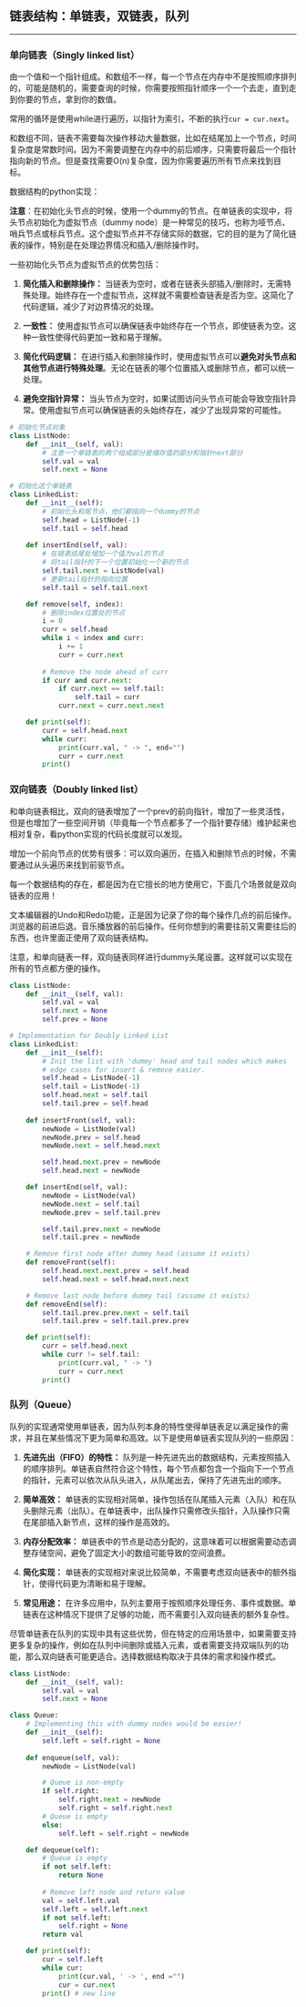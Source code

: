 ## 链表结构：单链表，双链表，队列

---

### 单向链表（Singly linked list）

由一个值和一个指针组成。和数组不一样，每一个节点在内存中不是按照顺序排列的，可能是随机的，需要查询的时候，你需要按照指针顺序一个一个去走，直到走到你要的节点，拿到你的数值。

常用的循环是使用while进行遍历，以指针为索引，不断的执行`cur = cur.next`。

和数组不同，链表不需要每次操作移动大量数据，比如在结尾加上一个节点，时间复杂度是常数时间。因为不需要调整在内存中的前后顺序，只需要将最后一个指针指向新的节点。但是查找需要O(n)复杂度，因为你需要遍历所有节点来找到目标。

数据结构的python实现：

**注意**：在初始化头节点的时候，使用一个dummy的节点。在单链表的实现中，将头节点初始化为虚拟节点（dummy node）是一种常见的技巧，也称为哑节点、哨兵节点或标兵节点。这个虚拟节点并不存储实际的数据，它的目的是为了简化链表的操作，特别是在处理边界情况和插入/删除操作时。

一些初始化头节点为虚拟节点的优势包括：

1. **简化插入和删除操作：** 当链表为空时，或者在链表头部插入/删除时，无需特殊处理。始终存在一个虚拟节点，这样就不需要检查链表是否为空。这简化了代码逻辑，减少了对边界情况的处理。

2. **一致性：** 使用虚拟节点可以确保链表中始终存在一个节点，即使链表为空。这种一致性使得代码更加一致和易于理解。

3. **简化代码逻辑：** 在进行插入和删除操作时，使用虚拟节点可以**避免对头节点和其他节点进行特殊处理**。无论在链表的哪个位置插入或删除节点，都可以统一处理。

4. **避免空指针异常：** 当头节点为空时，如果试图访问头节点可能会导致空指针异常。使用虚拟节点可以确保链表的头始终存在，减少了出现异常的可能性。


```python
# 初始化节点对象
class ListNode:
    def __init__(self, val):
        # 注意一个单链表的两个组成部分是储存值的部分和指针next部分
        self.val = val
        self.next = None

# 初始化这个单链表
class LinkedList:
    def __init__(self):
        # 初始化头和尾节点，他们都指向一个dummy的节点
        self.head = ListNode(-1)
        self.tail = self.head
    
    def insertEnd(self, val):
        # 在链表结尾处增加一个值为val的节点
        # 将tail指针的下一个位置初始化一个新的节点
        self.tail.next = ListNode(val)
        # 更新tail指针的指向位置
        self.tail = self.tail.next

    def remove(self, index):
        # 删除index位置处的节点
        i = 0
        curr = self.head
        while i < index and curr:
            i += 1
            curr = curr.next
        
        # Remove the node ahead of curr
        if curr and curr.next:
            if curr.next == self.tail:
                self.tail = curr
            curr.next = curr.next.next

    def print(self):
        curr = self.head.next
        while curr:
            print(curr.val, " -> ", end="")
            curr = curr.next
        print()

```

### 双向链表（Doubly linked list）

和单向链表相比，双向的链表增加了一个prev的前向指针，增加了一些灵活性，但是也增加了一些空间开销（毕竟每一个节点都多了一个指针要存储）维护起来也相对复杂，看python实现的代码长度就可以发现。

增加一个前向节点的优势有很多：可以双向遍历，在插入和删除节点的时候，不需要通过从头遍历来找到前驱节点。

每一个数据结构的存在，都是因为在它擅长的地方使用它，下面几个场景就是双向链表的应用！

文本编辑器的Undo和Redo功能，正是因为记录了你的每个操作几点的前后操作。浏览器的前进后退。音乐播放器的前后操作。任何你想到的需要往前又需要往后的东西，也许里面正使用了双向链表结构。

注意，和单向链表一样，双向链表同样进行dummy头尾设置。这样就可以实现在所有的节点都方便的操作。

```python
class ListNode:
    def __init__(self, val):
        self.val = val
        self.next = None
        self.prev = None

# Implementation for Doubly Linked List
class LinkedList:
    def __init__(self):
        # Init the list with 'dummy' head and tail nodes which makes 
        # edge cases for insert & remove easier.
        self.head = ListNode(-1)
        self.tail = ListNode(-1)
        self.head.next = self.tail
        self.tail.prev = self.head
    
    def insertFront(self, val):
        newNode = ListNode(val)
        newNode.prev = self.head
        newNode.next = self.head.next

        self.head.next.prev = newNode
        self.head.next = newNode

    def insertEnd(self, val):
        newNode = ListNode(val)
        newNode.next = self.tail
        newNode.prev = self.tail.prev

        self.tail.prev.next = newNode
        self.tail.prev = newNode

    # Remove first node after dummy head (assume it exists)
    def removeFront(self):
        self.head.next.next.prev = self.head
        self.head.next = self.head.next.next

    # Remove last node before dummy tail (assume it exists)
    def removeEnd(self):
        self.tail.prev.prev.next = self.tail
        self.tail.prev = self.tail.prev.prev

    def print(self):
        curr = self.head.next
        while curr != self.tail:
            print(curr.val, " -> ")
            curr = curr.next
        print()

```

### 队列（Queue）

队列的实现通常使用单链表，因为队列本身的特性使得单链表足以满足操作的需求，并且在某些情况下更为简单和高效。以下是使用单链表实现队列的一些原因：

1. **先进先出（FIFO）的特性：** 队列是一种先进先出的数据结构，元素按照插入的顺序排列。单链表自然符合这个特性，每个节点都包含一个指向下一个节点的指针，元素可以依次从队头进入，从队尾出去，保持了先进先出的顺序。

2. **简单高效：** 单链表的实现相对简单，操作包括在队尾插入元素（入队）和在队头删除元素（出队）。在单链表中，出队操作只需修改头指针，入队操作只需在尾部插入新节点，这样的操作是高效的。

3. **内存分配效率：** 单链表中的节点是动态分配的，这意味着可以根据需要动态调整存储空间，避免了固定大小的数组可能导致的空间浪费。

4. **简化实现：** 单链表的实现相对来说比较简单，不需要考虑双向链表中的额外指针，使得代码更为清晰和易于理解。

5. **常见用途：** 在许多应用中，队列主要用于按照顺序处理任务、事件或数据。单链表在这种情况下提供了足够的功能，而不需要引入双向链表的额外复杂性。

尽管单链表在队列的实现中具有这些优势，但在特定的应用场景中，如果需要支持更多复杂的操作，例如在队列中间删除或插入元素，或者需要支持双端队列的功能，那么双向链表可能更适合。选择数据结构取决于具体的需求和操作模式。

```python
class ListNode:
    def __init__(self, val):
        self.val = val
        self.next = None

class Queue:
    # Implementing this with dummy nodes would be easier!
    def __init__(self):
        self.left = self.right = None
    
    def enqueue(self, val):
        newNode = ListNode(val)

        # Queue is non-empty
        if self.right:
            self.right.next = newNode
            self.right = self.right.next
        # Queue is empty
        else:
            self.left = self.right = newNode

    def dequeue(self):
        # Queue is empty
        if not self.left:
            return None
        
        # Remove left node and return value
        val = self.left.val
        self.left = self.left.next
        if not self.left:
            self.right = None
        return val

    def print(self):
        cur = self.left
        while cur:
            print(cur.val, ' -> ', end ="")
            cur = cur.next
        print() # new line

```
